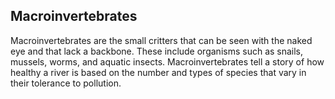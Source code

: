 ## Macroinvertebrates

Macroinvertebrates are the small critters that can be seen with the naked eye and that lack a backbone. These include organisms such as snails, mussels, worms, and aquatic insects. Macroinvertebrates tell a story of how healthy a river is based on the number and types of species that vary in their tolerance to pollution.